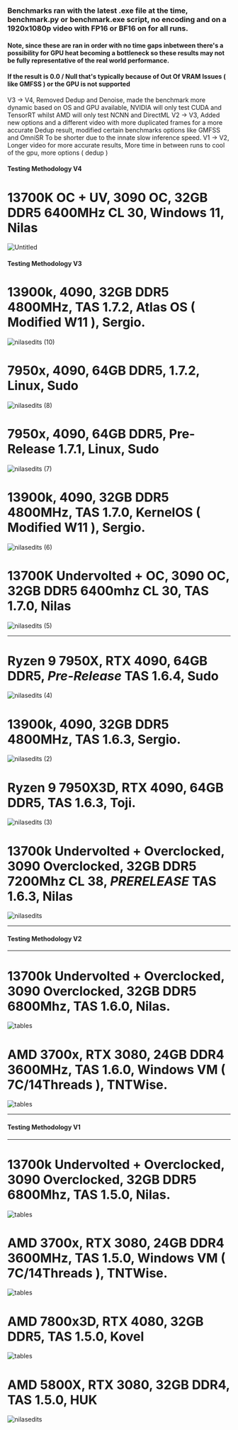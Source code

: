 ### Benchmarks ran with the latest .exe file at the time, benchmark.py or benchmark.exe script, no encoding and on a 1920x1080p video with FP16 or BF16 on for all runs.

#### Note, since these are ran in order with no time gaps inbetween there's a possibility for GPU heat becoming a bottleneck so these results may not be fully representative of the real world performance.

#### If the result is 0.0 / Null that's typically because of Out Of VRAM Issues ( like GMFSS ) or the GPU is not supported

V3 -> V4, Removed Dedup and Denoise, made the benchmark more dynamic based on OS and GPU available, NVIDIA will only test CUDA and TensorRT whilst AMD will only test NCNN and DirectML
V2 -> V3, Added new options and a different video with more duplicated frames for a more accurate Dedup result, modified certain benchmarks options like GMFSS and OmniSR To be shorter due to the innate slow inference speed.
V1 -> V2, Longer video for more accurate results, More time in between runs to cool of the gpu, more options ( dedup )

#### Testing Methodology V4
# 13700K OC + UV, 3090 OC, 32GB DDR5 6400MHz CL 30, Windows 11, Nilas
![Untitled](https://github.com/NevermindNilas/TheAnimeScripter/assets/128264457/4b99b774-e3f1-482a-a4cc-4b07da80521d)

#### Testing Methodology V3
# 13900k, 4090, 32GB DDR5 4800MHz, TAS 1.7.2, Atlas OS ( Modified W11 ), Sergio.
![nilasedits (10)](https://github.com/NevermindNilas/TheAnimeScripter/assets/128264457/83681671-06ec-41b6-bb90-52d33c315890)

# 7950x, 4090, 64GB DDR5, 1.7.2, Linux, Sudo
![nilasedits (8)](https://github.com/NevermindNilas/TheAnimeScripter/assets/128264457/36cf3510-02f2-45fb-8821-bf4219e9a133)

# 7950x, 4090, 64GB DDR5, Pre-Release 1.7.1, Linux, Sudo
![nilasedits (7)](https://github.com/NevermindNilas/TheAnimeScripter/assets/128264457/8adf6915-9d38-4ab8-8492-c8d74107b118)


# 13900k, 4090, 32GB DDR5 4800MHz, TAS 1.7.0, KernelOS ( Modified W11 ), Sergio.
![nilasedits (6)](https://github.com/NevermindNilas/TheAnimeScripter/assets/128264457/b91efa6f-e9a8-4a80-b523-76886fcb7f25)


# 13700K Undervolted + OC, 3090 OC, 32GB DDR5 6400mhz CL 30, TAS 1.7.0, Nilas
![nilasedits (5)](https://github.com/NevermindNilas/TheAnimeScripter/assets/128264457/053915c5-9530-4629-a925-4e685311b11c)

-------------------------------------------------------------------------------------------------------------
# Ryzen 9 7950X, RTX 4090, 64GB DDR5, *Pre-Release* TAS 1.6.4, Sudo
![nilasedits (4)](https://github.com/NevermindNilas/TheAnimeScripter/assets/128264457/0be8254e-94b8-4106-a1ac-5a44d68bf4fa)

# 13900k, 4090, 32GB DDR5 4800MHz, TAS 1.6.3, Sergio.
![nilasedits (2)](https://github.com/NevermindNilas/TheAnimeScripter/assets/128264457/2b3901f8-662f-4e83-8704-f49e1ab42549)

# Ryzen 9 7950X3D, RTX 4090, 64GB DDR5, TAS 1.6.3, Toji.
![nilasedits (3)](https://github.com/NevermindNilas/TheAnimeScripter/assets/128264457/302976cd-7b2b-4cfa-a7d4-41aa3384014b)


# 13700k Undervolted + Overclocked, 3090 Overclocked, 32GB DDR5 7200Mhz CL 38, *PRERELEASE* TAS 1.6.3, Nilas
![nilasedits](https://github.com/NevermindNilas/TheAnimeScripter/assets/128264457/67ae29a1-deac-4ced-964c-47a50400cd8e)

-------------------------------------------------------------------------------------------------------------
#### Testing Methodology V2
-------------------------------------------------------------------------------------------------------------

# 13700k Undervolted + Overclocked, 3090 Overclocked, 32GB DDR5 6800Mhz, TAS 1.6.0, Nilas.

![tables](https://github.com/NevermindNilas/TheAnimeScripter/assets/128264457/a00d7d09-e6d1-4f94-8824-068a9f2f2213)

# AMD 3700x, RTX 3080, 24GB DDR4 3600MHz, TAS 1.6.0, Windows VM ( 7C/14Threads ), TNTWise.

![tables](https://github.com/NevermindNilas/TheAnimeScripter/assets/128264457/b7ca8ced-b034-4ef1-8218-2ed5cd0842c1)


-------------------------------------------------------------------------------------------------------------
#### Testing Methodology V1
-------------------------------------------------------------------------------------------------------------

# 13700k Undervolted + Overclocked, 3090 Overclocked, 32GB DDR5 6800Mhz, TAS 1.5.0, Nilas.

![tables](https://github.com/NevermindNilas/TheAnimeScripter/assets/128264457/887177e2-f356-4640-b5d7-abf2e3056071)

# AMD 3700x, RTX 3080, 24GB DDR4 3600MHz, TAS 1.5.0, Windows VM ( 7C/14Threads ), TNTWise.

![tables](https://github.com/NevermindNilas/TheAnimeScripter/assets/128264457/71a326d5-6f6a-404a-93b6-bdf19a56b385)


# AMD 7800x3D, RTX 4080, 32GB DDR5, TAS 1.5.0, Kovel

![tables](https://cdn.discordapp.com/attachments/1208539289328025621/1224397781205127359/image.png?ex=661d584b&is=660ae34b&hm=fe8baf72d44b733873073729e22c50efdf63a094c3d1f1da98220e8583eb18c0&)


# AMD 5800X, RTX 3080, 32GB DDR4, TAS 1.5.0, HUK

![nilasedits](https://github.com/NevermindNilas/TheAnimeScripter/assets/128264457/7a0cfd32-3083-4f15-a88d-3876962106a4)
